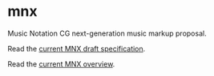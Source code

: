 # mnx
Music Notation CG next-generation music markup proposal.

Read the [current MNX draft specification](specification/).

Read the [current MNX overview](overview/).
